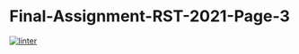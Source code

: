 # Final-Assignment-RST-2021-Page-3
[![linter](https://github.com/Dania-Liu/Final-Assignment-RST-2021-Page-3/workflows/linter/badge.svg)](https://github.com/marketplace/actions/super-linter)
